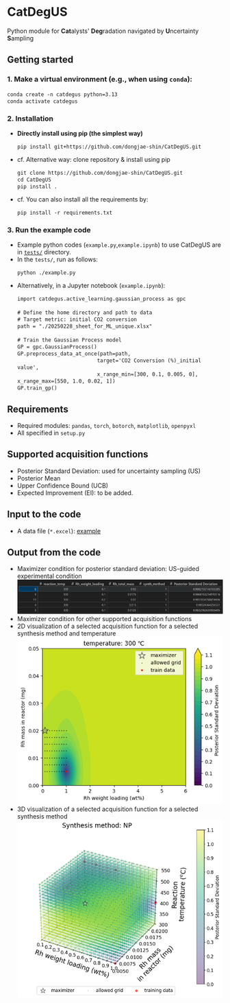 # CatDegUS
Python module for **Cat**alysts' **Deg**radation navigated by **U**ncertainty **S**ampling

## Getting started
### 1. Make a virtual environment (e.g., when using `conda`):
```
conda create -n catdegus python=3.13
conda activate catdegus
```
### 2. Installation
* **Directly install using pip (the simplest way)**
  ```
  pip install git+https://github.com/dongjae-shin/CatDegUS.git
  ```
* cf. Alternative way: clone repository & install using pip
  ```
  git clone https://github.com/dongjae-shin/CatDegUS.git
  cd CatDegUS
  pip install .
  ```
* cf. You can also install all the requirements by:
  ```
  pip install -r requirements.txt
  ```

### 3. Run the example code
* Example python codes (`example.py`,`example.ipynb`) to use CatDegUS are in [`tests/`](https://github.com/dongjae-shin/CatDegUS/blob/main/tests/) directory.
* In the `tests/`, run as follows:
  ```
  python ./example.py
  ```
* Alternatively, in a Jupyter notebook (`example.ipynb`):
  ```
  import catdegus.active_learning.gaussian_process as gpc

  # Define the home directory and path to data
  # Target metric: initial CO2 conversion
  path = "./20250228_sheet_for_ML_unique.xlsx"

  # Train the Gaussian Process model
  GP = gpc.GaussianProcess()
  GP.preprocess_data_at_once(path=path,
                            target='CO2 Conversion (%)_initial value',
                            x_range_min=[300, 0.1, 0.005, 0], x_range_max=[550, 1.0, 0.02, 1])
  GP.train_gp()
  ```

## Requirements
* Required modules: `pandas`, `torch`, `botorch`, `matplotlib`, `openpyxl`
* All specified in `setup.py`

## Supported acquisition functions
* Posterior Standard Deviation: used for uncertainty sampling (US)
* Posterior Mean
* Upper Confidence Bound (UCB)
* Expected Improvement (EI): to be added.

## Input to the code
* A data file (`*.excel`): [example](https://github.com/dongjae-shin/CatDegUS/blob/main/tests/20250228_sheet_for_ML_unique.xlsx)

## Output from the code
* Maximizer condition for posterior standard deviation: US-guided experimental condition
  <div align="center">
    <img src="./imgs/maximizer.png" alt="img" width="500">
  </div>
* Maximizer condition for other supported acquisition functions
* 2D visualization of a selected acquisition function for a selected synthesis method and temperature
  <div align="center">
    <img src="./imgs/2d_plot.png" alt="img" width="500">
  </div>
* 3D visualization of a selected acquisition function for a selected synthesis method
  <div align="center">
    <img src="./imgs/3d_plot.png" alt="img" width="500">
  </div>